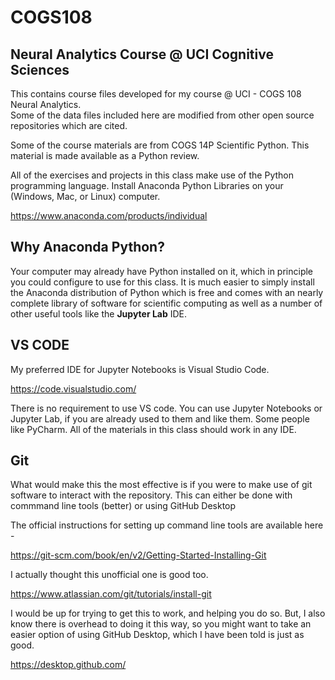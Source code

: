 # COGS108
## Neural Analytics Course @ UCI Cognitive Sciences

This contains course files developed for my course @ UCI - COGS 108 Neural Analytics.  
Some of the data files included here are modified from other open source repositories which are cited.  
 
Some of the course materials are from COGS 14P Scientific Python.  This material is made available as a Python review.  

All of the exercises and projects in this class make use of the Python programming language.  Install Anaconda Python Libraries on your (Windows, Mac, or Linux) computer.

https://www.anaconda.com/products/individual

## Why Anaconda Python?

Your computer may already have Python installed on it, which in principle you could configure to use for this class.  It is much easier to simply install the Anaconda distribution of Python which is free and comes with an nearly complete library of software for scientific computing as well as a number of other useful tools like the **Jupyter Lab** IDE.

## VS CODE

My preferred IDE for Jupyter Notebooks is Visual Studio Code.  

https://code.visualstudio.com/

There is no requirement to use VS code.  You can use Jupyter Notebooks or Jupyter Lab, if you are already used to them and like them. Some people like PyCharm.  All of the materials in this class should work in any IDE.  

## Git

What would make this the most effective is if you were to make use of git software to interact with the repository.  This can either be done with commmand line tools (better) or using GitHub Desktop

The official instructions for setting up command line tools are available here - 

https://git-scm.com/book/en/v2/Getting-Started-Installing-Git

I actually thought this unofficial one is good too. 

https://www.atlassian.com/git/tutorials/install-git

I would be up for trying to get this to work, and helping you do so. But, I also know there is overhead to doing it this way, so you might want to take an easier option of using GitHub Desktop, which I have been told is just as good. 

https://desktop.github.com/
